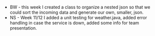 * BW - this week I created a class to organize a nested json so that we could sort the incoming data and generate our own, smaller, json.
* NS - Week 11/12 I added a unit testing for weather.java, added error handling in case the service is down, added some info for team presentation.
